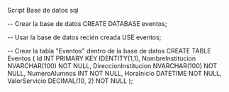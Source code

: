 Script Base de datos
sql

-- Crear la base de datos
CREATE DATABASE eventos;

-- Usar la base de datos recién creada
USE eventos;

-- Crear la tabla "Eventos" dentro de la base de datos
CREATE TABLE Eventos (
    Id INT PRIMARY KEY IDENTITY(1,1),
    NombreInstitucion NVARCHAR(100) NOT NULL,
    DireccionInstitucion NVARCHAR(100) NOT NULL,
    NumeroAlumnos INT NOT NULL,
    HoraInicio DATETIME NOT NULL,
    ValorServicio DECIMAL(10, 2) NOT NULL
);
